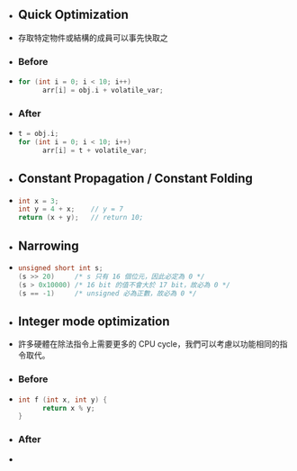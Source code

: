 - ## Quick Optimization
- 存取特定物件或結構的成員可以事先快取之
- ### Before
- ```C
  for (int i = 0; i < 10; i++)
    	arr[i] = obj.i + volatile_var; 
  ```
- ### After
- ```C
  t = obj.i;
  for (int i = 0; i < 10; i++) 
    	arr[i] = t + volatile_var;
  ```
- ## Constant Propagation / Constant Folding
- ```C
  int x = 3;
  int y = 4 + x;	// y = 7
  return (x + y);	// return 10;
  ```
- ## Narrowing
- ```C
  unsigned short int s;
  (s >> 20)		/* s 只有 16 個位元，因此必定為 0 */
  (s > 0x10000)	/* 16 bit 的值不會大於 17 bit，故必為 0 */
  (s == -1)		/* unsigned 必為正數，故必為 0 */
  ```
- ## Integer mode optimization
- 許多硬體在除法指令上需要更多的 CPU cycle，我們可以考慮以功能相同的指令取代。
- ### Before
- ```C
  int f (int x, int y) {
    	return x % y;
  }
  ```
- ### After
-